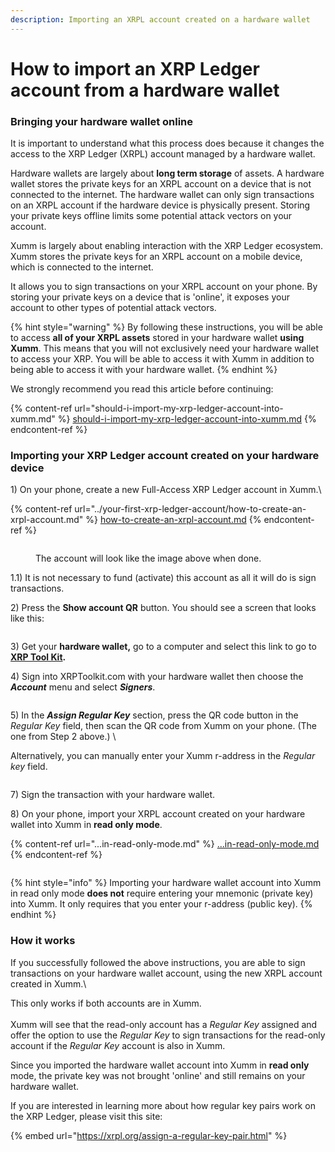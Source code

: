 ```yaml
---
description: Importing an XRPL account created on a hardware wallet
---
```


# How to import an XRP Ledger account from a hardware wallet

### Bringing your hardware wallet online

It is important to understand what this process does because it changes the access to the XRP Ledger (XRPL) account managed by a hardware wallet.

Hardware wallets are largely about **long term storage** of assets. A hardware wallet stores the  private keys for an XRPL account on a device that is not connected to the internet. The hardware wallet can only sign transactions on an XRPL account if the hardware device is physically present. Storing your private keys offline limits some potential attack vectors on your account.

Xumm is largely about enabling interaction with the XRP Ledger ecosystem. Xumm stores the private keys for an XRPL account on a mobile device, which is connected to the internet.

It allows you to sign transactions on your XRPL account on your phone. By storing your private keys on a device that is 'online', it exposes your account to other types of potential attack vectors.&#x20;

{% hint style="warning" %}
By following these instructions, you will be able to access **all of your XRPL assets** stored in your hardware wallet **using Xumm**. This means that you will not exclusively need your hardware wallet to access your XRP. You will be able to access it with Xumm in addition to being able to access it with your hardware wallet.
{% endhint %}

We strongly recommend you read this article before continuing:

{% content-ref url="should-i-import-my-xrp-ledger-account-into-xumm.md" %}
[should-i-import-my-xrp-ledger-account-into-xumm.md](should-i-import-my-xrp-ledger-account-into-xumm.md)
{% endcontent-ref %}

### Importing your XRP Ledger account created on your hardware device



1\) On your phone, create a new Full-Access XRP Ledger account in Xumm.\


{% content-ref url="../your-first-xrp-ledger-account/how-to-create-an-xrpl-account.md" %}
[how-to-create-an-xrpl-account.md](../your-first-xrp-ledger-account/how-to-create-an-xrpl-account.md)
{% endcontent-ref %}

<figure><img src="../../.gitbook/assets/image (27).png" alt=""><figcaption><p>The account will look like the image above when done.</p></figcaption></figure>

1.1) It is not necessary to fund (activate) this account as all it will do is sign transactions.



2\) Press the **Show account QR** button. You should see a screen that looks like this:

<figure><img src="../../.gitbook/assets/image (26).png" alt=""><figcaption></figcaption></figure>

3\) Get your **hardware wallet,** go to a computer and select this link to go to [**XRP Tool Kit**](https://www.xrptoolkit.com/)**.**

4\) Sign into XRPToolkit.com with your hardware wallet then choose the _**Account**_ menu and select _**Signers**_.

<figure><img src="../../.gitbook/assets/image (24) (1).png" alt=""><figcaption></figcaption></figure>

5\) In the _**Assign Regular Key**_ section, press the QR code button in the _Regular Key_ field, then scan the QR code from Xumm on your phone. (The one from Step 2 above.) \


Alternatively, you can manually enter your Xumm r-address in the _Regular key_ field.

<figure><img src="../../.gitbook/assets/image (25).png" alt=""><figcaption></figcaption></figure>

7\) Sign the transaction with your hardware wallet.

8\) On your phone, import your XRPL account created on your hardware wallet into Xumm in **read only mode**.&#x20;

{% content-ref url="...in-read-only-mode.md" %}
[...in-read-only-mode.md](...in-read-only-mode.md)
{% endcontent-ref %}

<figure><img src="../../.gitbook/assets/image (29).png" alt=""><figcaption></figcaption></figure>

{% hint style="info" %}
Importing your hardware wallet account into Xumm in read only mode **does not** require entering your mnemonic (private key) into Xumm. It only requires that you enter your r-address (public key).&#x20;
{% endhint %}



### How it works

If you successfully followed the above instructions, you are able to sign transactions on your hardware wallet account, using the new XRPL account created in Xumm.\


This only works if both accounts are in Xumm.\
\
Xumm will see that the read-only account has a _Regular Key_ assigned and offer the option to use the _Regular Key_ to sign transactions for the read-only account if the _Regular Key_ account is also in Xumm.

Since you imported the hardware wallet account into Xumm in **read only** mode, the private key was not brought 'online' and still remains on your hardware wallet.

If you are interested in learning more about how regular key pairs work on the XRP Ledger, please visit this site:

{% embed url="https://xrpl.org/assign-a-regular-key-pair.html" %}

&#x20;&#x20;
